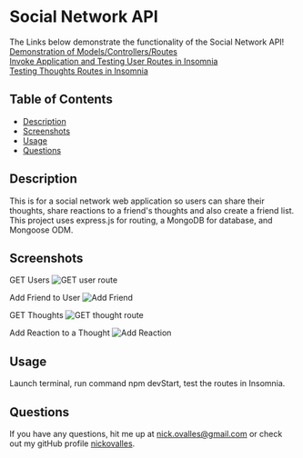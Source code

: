 # Social Network API

The Links below demonstrate the functionality of the Social Network API!   
[Demonstration of Models/Controllers/Routes](#)  
[Invoke Application and Testing User Routes in Insomnia](#)  
[Testing Thoughts Routes in Insomnia](#)  


  ## Table of Contents
  
  * [Description](#description)
  * [Screenshots](#screenshots)
  * [Usage](#usage)
  * [Questions](#questions)

## Description

This is for a social network web application so users can share their thoughts, share reactions to a friend's thoughts and also create a friend list. This project uses express.js for routing, a MongoDB for database, and Mongoose ODM.

## Screenshots
GET Users
![GET user route](#)

Add Friend to User
![Add Friend](#)

GET Thoughts
![GET thought route](#)

Add Reaction to a Thought
![Add Reaction](#)

## Usage
Launch terminal, run command npm devStart, test the routes in Insomnia.


## Questions
If you have any questions, hit me up at [nick.ovalles@gmail.com](mailto:nick.ovalles@gmail.com) or check out my gitHub profile [nickovalles](https://github.com/nickovalles).